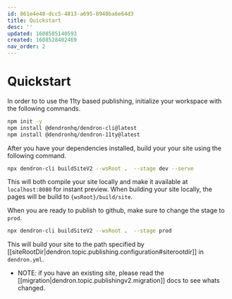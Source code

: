 ```yaml
---
id: 861e4e48-dcc5-4813-a695-8940ba6e64d3
title: Quickstart
desc: ''
updated: 1608585140593
created: 1608528402469
nav_order: 2
---
```


# Quickstart

In order to to use the 11ty based publishing, initialize your workspace with the following commands.

```bash
npm init -y
npm install @dendronhq/dendron-cli@latest
npm install @dendronhq/dendron-11ty@latest
```

After you have your dependencies installed, build your your site using the following command.

```bash
npx dendron-cli buildSiteV2 --wsRoot .  --stage dev --serve
```

This will both compile your site locally and make it available at `localhost:8080` for instant preview. When building your site locally, the pages will be build to `{wsRoot}/build/site`. 


When you are ready to publish to github, make sure to change the stage to `prod`.

```bash
npx dendron-cli buildSiteV2 --wsRoot .  --stage prod 
```

This will build your site to the path specified by [[siteRootDir|dendron.topic.publishing.configuration#siterootdir]] in `dendron.yml`. 


- NOTE: if you have an existing site, please read the [[migration|dendron.topic.publishingv2.migration]] docs to see whats changed.